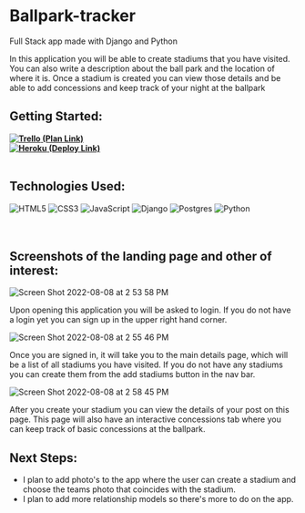 # Ballpark-tracker
<p>Full Stack app made with Django and Python</p>
<p>In this application you will be able to create stadiums that you have visited.  You can also write a description about the ball park and the location of where it is.  Once a stadium is created you can view those details and be able to add concessions and keep track of your night at the ballpark</p>

## Getting Started: 
**[![Trello](https://img.shields.io/badge/Trello-%23026AA7.svg?style=for-the-badge&logo=Trello&logoColor=white) (Plan Link)](https://trello.com/b/fQGrTFiw/ballpark-tracker)**<br>
**[![Heroku](https://img.shields.io/badge/Heroku-430098?style=for-the-badge&logo=heroku&logoColor=white) (Deploy Link)](https://ballpark-tracker.herokuapp.com/)**<br><br>

## Technologies Used: 
![HTML5](https://img.shields.io/badge/html5-%23E34F26.svg?style=for-the-badge&logo=html5&logoColor=white) ![CSS3](https://img.shields.io/badge/css3-%231572B6.svg?style=for-the-badge&logo=css3&logoColor=white) ![JavaScript](https://img.shields.io/badge/javascript-%23323330.svg?style=for-the-badge&logo=javascript&logoColor=%23F7DF1E) ![Django](https://img.shields.io/badge/django-%23092E20.svg?style=for-the-badge&logo=django&logoColor=white) ![Postgres](https://img.shields.io/badge/postgres-%23316192.svg?style=for-the-badge&logo=postgresql&logoColor=white) ![Python](https://img.shields.io/badge/python-3670A0?style=for-the-badge&logo=python&logoColor=ffdd54)<br>
<br><br>

## Screenshots of the landing page and other of interest:
![Screen Shot 2022-08-08 at 2 53 58 PM](https://user-images.githubusercontent.com/104323543/183492656-a71ac78f-da63-4d71-abdc-8bace38f6329.png)

Upon opening this application you will be asked to login. If you do not have a login yet you can sign up in the upper right hand corner.

![Screen Shot 2022-08-08 at 2 55 46 PM](https://user-images.githubusercontent.com/104323543/183492971-1f4cc262-fce5-4101-97b1-aa6dc4176d99.png)

Once you are signed in, it will take you to the main details page, which will be a list of all stadiums you have visited. If you do not have any stadiums you can create them from the add stadiums button in the nav bar.

![Screen Shot 2022-08-08 at 2 58 45 PM](https://user-images.githubusercontent.com/104323543/183493516-5e83c995-dfdb-4c24-b108-02814832a04a.png)

After you create your stadium you can view the details of your post on this page.  This page will also have an interactive concessions tab where you can keep track of basic concessions at the ballpark.

## Next Steps:
- I plan to add photo's to the app where the user can create a stadium and choose the teams photo that coincides with the stadium.
- I plan to add more relationship models so there's more to do on the app. 
